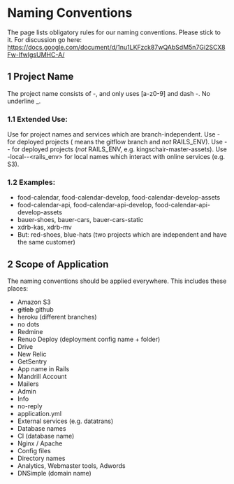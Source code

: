 # Naming Conventions

The page lists obligatory rules for our naming conventions. Please stick to it. For discussion go here: https://docs.google.com/document/d/1nu1LKFzck87wQAbSdM5n7Gi2SCX8Fw-IfwIgsUMHC-A/

## 1 Project Name

The project name <project-name> consists of <base-project>-<sub-project>, and only uses [a-z0-9] and dash -. No underline _.

### 1.1 Extended Use:

Use <project-name> for project names and services which are branch-independent.
Use <project-name>-<branch> for deployed projects (<branch> means the gitflow branch and *not* RAILS_ENV).
Use <project-name>-<branch>-<purpose> for deployed projects (*not* RAILS_ENV, e.g. kingschair-master-assets).
Use <project-name>-local-<user>-<rails_env> for local names which interact with online services (e.g. S3).

### 1.2 Examples:

* food-calendar, food-calendar-develop, food-calendar-develop-assets
* food-calendar-api, food-calendar-api-develop, food-calendar-api-develop-assets
* bauer-shoes, bauer-cars, bauer-cars-static
* xdrb-kas, xdrb-mv
* But: red-shoes, blue-hats (two projects which are independent and have the same customer)

## 2 Scope of Application

The naming conventions should be applied everywhere. This includes these places:

* Amazon S3
* ~~gitlab~~ github
* heroku (different branches)
* no dots
* Redmine
* Renuo Deploy (deployment config name + folder)
* Drive
* New Relic
* GetSentry
* App name in Rails
* Mandrill Account
* Mailers
* Admin
* Info
* no-reply
* application.yml
* External services (e.g. datatrans)
* Database names
* CI (database name)
* Nginx / Apache
* Config files
* Directory names
* Analytics, Webmaster tools, Adwords
* DNSimple (domain name)
